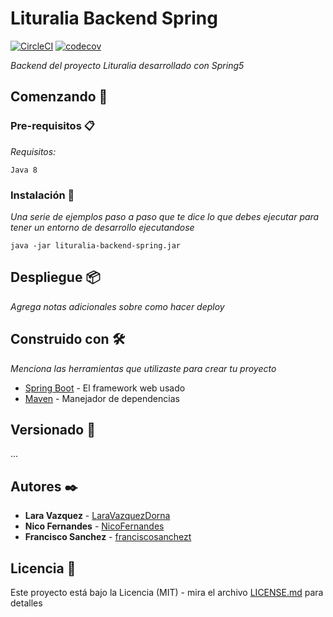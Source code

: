 # Lituralia Backend Spring

[![CircleCI](https://circleci.com/gh/franciscosanchezt/lituralia-back-spring.svg?style=svg)](https://circleci.com/gh/franciscosanchezt/lituralia-back-spring)
[![codecov](https://codecov.io/gh/franciscosanchezt/lituralia-back-spring/branch/master/graph/badge.svg)](https://codecov.io/gh/franciscosanchezt/lituralia-back-spring)

_Backend del proyecto Lituralia desarrollado con Spring5_

## Comenzando 🚀




### Pre-requisitos 📋

_Requisitos:_

```
Java 8
```

### Instalación 🔧

_Una serie de ejemplos paso a paso que te dice lo que debes ejecutar para tener un entorno de desarrollo ejecutandose_



```
java -jar lituralia-backend-spring.jar
```

## Despliegue 📦

_Agrega notas adicionales sobre como hacer deploy_

## Construido con 🛠️

_Menciona las herramientas que utilizaste para crear tu proyecto_

* [Spring Boot](https://spring.io/projects/spring-boot/) - El framework web usado
* [Maven](https://maven.apache.org/) - Manejador de dependencias


## Versionado 📌

...

## Autores ✒️

* **Lara Vazquez** - [LaraVazquezDorna](https://github.com/LaraVazquezDorna)
* **Nico Fernandes** - [NicoFernandes](https://github.com/NicoFernandes)
* **Francisco Sanchez** - [franciscosanchezt](https://github.com/franciscosanchezt)


## Licencia 📄

Este proyecto está bajo la Licencia (MIT) - mira el archivo [LICENSE.md](LICENSE.md) para detalles
